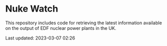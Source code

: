 # Nuke Watch

This repository includes code for retrieving the latest information available on the output of EDF nuclear power plants in the UK.

Last updated: 2023-03-07 02:26